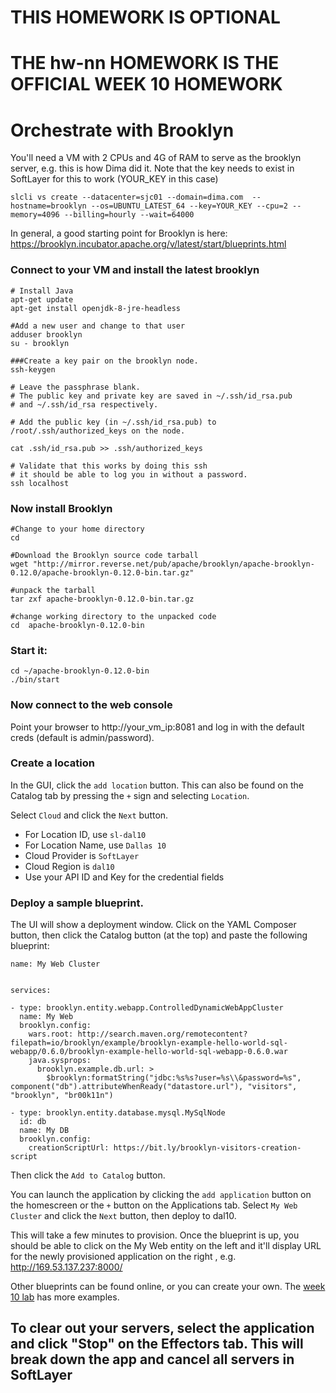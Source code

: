 # THIS HOMEWORK IS OPTIONAL
# THE hw-nn HOMEWORK IS THE OFFICIAL WEEK 10 HOMEWORK

# Orchestrate with Brooklyn
You'll need a VM with 2 CPUs and 4G of RAM to serve as the brooklyn server, e.g. this is how Dima did it.  Note that the key needs to exist in SoftLayer for this to work (YOUR_KEY in this case)

    slcli vs create --datacenter=sjc01 --domain=dima.com  --hostname=brooklyn --os=UBUNTU_LATEST_64 --key=YOUR_KEY --cpu=2 --memory=4096 --billing=hourly --wait=64000


In general, a good starting point for Brooklyn is here:
https://brooklyn.incubator.apache.org/v/latest/start/blueprints.html

### Connect to your VM and install the latest brooklyn


    # Install Java
    apt-get update
    apt-get install openjdk-8-jre-headless

    #Add a new user and change to that user
    adduser brooklyn
    su - brooklyn
    
    ###Create a key pair on the brooklyn node.
    ssh-keygen
    
    # Leave the passphrase blank.
    # The public key and private key are saved in ~/.ssh/id_rsa.pub 
    # and ~/.ssh/id_rsa respectively.

    # Add the public key (in ~/.ssh/id_rsa.pub) to /root/.ssh/authorized_keys on the node.
    
    cat .ssh/id_rsa.pub >> .ssh/authorized_keys

    # Validate that this works by doing this ssh
    # it should be able to log you in without a password.
    ssh localhost

    
    
### Now install Brooklyn

    #Change to your home directory
    cd

    #Download the Brooklyn source code tarball
    wget "http://mirror.reverse.net/pub/apache/brooklyn/apache-brooklyn-0.12.0/apache-brooklyn-0.12.0-bin.tar.gz"

    #unpack the tarball
    tar zxf apache-brooklyn-0.12.0-bin.tar.gz

    #change working directory to the unpacked code
    cd  apache-brooklyn-0.12.0-bin


### Start it:

    cd ~/apache-brooklyn-0.12.0-bin
    ./bin/start


### Now connect to the web console
Point your browser to http://your_vm_ip:8081 and log in with the default creds (default is admin/password).

### Create a location
In the GUI, click the `add location` button. 
This can also be found on the Catalog tab by pressing the `+` sign and selecting `Location`.

Select `Cloud` and click the `Next` button. 

 * For Location ID, use `sl-dal10`
 * For Location Name, use `Dallas 10`
 * Cloud Provider is `SoftLayer`
 * Cloud Region is `dal10`
 * Use your API ID and Key for the credential fields

### Deploy a sample blueprint.
The UI will show a deployment window. Click on the YAML Composer button, then click the Catalog button (at the top) and paste the following blueprint:

    name: My Web Cluster


    services:

    - type: brooklyn.entity.webapp.ControlledDynamicWebAppCluster
      name: My Web
      brooklyn.config:
        wars.root: http://search.maven.org/remotecontent?filepath=io/brooklyn/example/brooklyn-example-hello-world-sql-webapp/0.6.0/brooklyn-example-hello-world-sql-webapp-0.6.0.war
        java.sysprops:
          brooklyn.example.db.url: >
            $brooklyn:formatString("jdbc:%s%s?user=%s\\&password=%s", component("db").attributeWhenReady("datastore.url"), "visitors", "brooklyn", "br00k11n")

    - type: brooklyn.entity.database.mysql.MySqlNode
      id: db
      name: My DB
      brooklyn.config:
        creationScriptUrl: https://bit.ly/brooklyn-visitors-creation-script

Then click the `Add to Catalog` button.

You can launch the application by clicking the `add application` button on the homescreen or the `+` button on the Applications tab. Select `My Web Cluster` and click the `Next` button, then deploy to dal10.

This will take a few minutes to provision.  Once the blueprint is up, you should be able to click on the My Web entity on the left and it'll display URL for the newly provisioned application on the right , e.g.
http://169.53.137.237:8000/

Other blueprints can be found online, or you can create your own. The [week 10 lab](https://github.com/MIDS-scaling-up/coursework/blob/master/week10/labs-Brooklyn/README.md) has more examples.

## To clear out your servers, select the application and click "Stop" on the Effectors tab. This will break down the app and cancel all servers in SoftLayer

